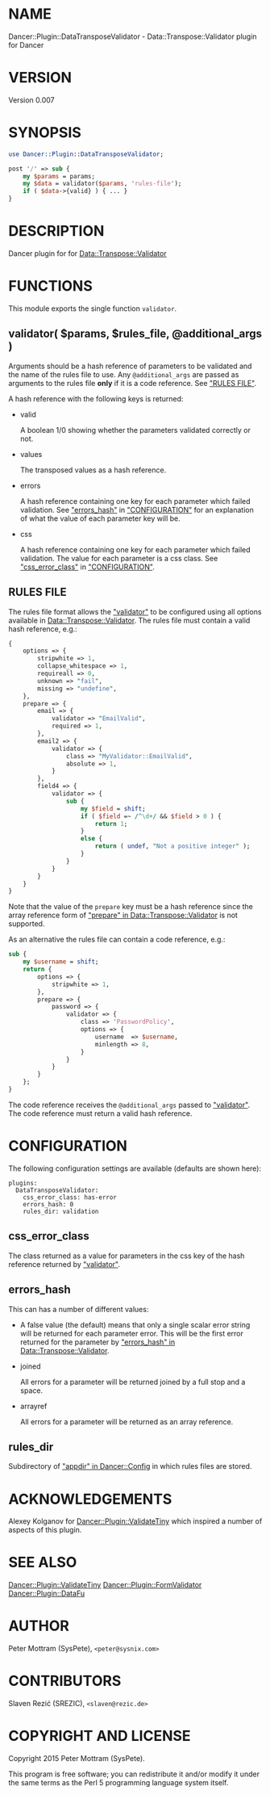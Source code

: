 # NAME

Dancer::Plugin::DataTransposeValidator - Data::Transpose::Validator plugin for Dancer

# VERSION

Version 0.007

# SYNOPSIS

```perl
use Dancer::Plugin::DataTransposeValidator;

post '/' => sub {
    my $params = params;
    my $data = validator($params, 'rules-file');
    if ( $data->{valid} ) { ... }
}
```

# DESCRIPTION

Dancer plugin for for [Data::Transpose::Validator](https://metacpan.org/pod/Data::Transpose::Validator)

# FUNCTIONS

This module exports the single function `validator`.

## validator( $params, $rules\_file, @additional\_args )

Arguments should be a hash reference of parameters to be validated and the
name of the rules file to use. Any `@additional_args` are passed as arguments
to the rules file **only** if it is a code reference. See ["RULES FILE"](#rules-file).

A hash reference with the following keys is returned:

- valid

    A boolean 1/0 showing whether the parameters validated correctly or not.

- values

    The transposed values as a hash reference.

- errors

    A hash reference containing one key for each parameter which failed validation.
    See ["errors\_hash"](#errors_hash) in ["CONFIGURATION"](#configuration) for an explanation of what the value
    of each parameter key will be.

- css

    A hash reference containing one key for each parameter which failed validation.
    The value for each parameter is a css class. See ["css\_error\_class"](#css_error_class) in
    ["CONFIGURATION"](#configuration).

## RULES FILE

The rules file format allows the ["validator"](#validator) to be configured using
all options available in [Data::Transpose::Validator](https://metacpan.org/pod/Data::Transpose::Validator). The rules file
must contain a valid hash reference, e.g.: 

```perl
{
    options => {
        stripwhite => 1,
        collapse_whitespace => 1,
        requireall => 0,
        unknown => "fail",
        missing => "undefine",
    },
    prepare => {
        email => {
            validator => "EmailValid",
            required => 1,
        },
        email2 => {
            validator => {
                class => "MyValidator::EmailValid",
                absolute => 1,
            }
        },
        field4 => {
            validator => {
                sub {
                    my $field = shift;
                    if ( $field =~ /^\d+/ && $field > 0 ) {
                        return 1;
                    }
                    else {
                        return ( undef, "Not a positive integer" );
                    }
                }
            }
        }
    }
}
```

Note that the value of the `prepare` key must be a hash reference since the
array reference form of ["prepare" in Data::Transpose::Validator](https://metacpan.org/pod/Data::Transpose::Validator#prepare) is not supported.

As an alternative the rules file can contain a code reference, e.g.:

```perl
sub {
    my $username = shift;
    return {
        options => {
            stripwhite => 1,
        },
        prepare => {
            password => {
                validator => {
                    class => 'PasswordPolicy',
                    options => {
                        username  => $username,
                        minlength => 8,
                    }
                }
            }
        }
    };
}
```

The code reference receives the `@additional_args` passed to ["validator"](#validator).
The code reference must return a valid hash reference.

# CONFIGURATION

The following configuration settings are available (defaults are
shown here):

```
plugins:
  DataTransposeValidator:
    css_error_class: has-error
    errors_hash: 0
    rules_dir: validation
```

## css\_error\_class

The class returned as a value for parameters in the css key of the hash
reference returned by ["validator"](#validator).

## errors\_hash

This can has a number of different values:

- A false value (the default) means that only a single scalar error string will
be returned for each parameter error. This will be the first error returned
for the parameter by ["errors\_hash" in Data::Transpose::Validator](https://metacpan.org/pod/Data::Transpose::Validator#errors_hash).
- joined

    All errors for a parameter will be returned joined by a full stop and a space.

- arrayref

    All errors for a parameter will be returned as an array reference.

## rules\_dir

Subdirectory of ["appdir" in Dancer::Config](https://metacpan.org/pod/Dancer::Config#appdir) in which rules files are stored.

# ACKNOWLEDGEMENTS

Alexey Kolganov for [Dancer::Plugin::ValidateTiny](https://metacpan.org/pod/Dancer::Plugin::ValidateTiny) which inspired a number
of aspects of this plugin.

# SEE ALSO

[Dancer::Plugin::ValidateTiny](https://metacpan.org/pod/Dancer::Plugin::ValidateTiny) [Dancer::Plugin::FormValidator](https://metacpan.org/pod/Dancer::Plugin::FormValidator)
[Dancer::Plugin::DataFu](https://metacpan.org/pod/Dancer::Plugin::DataFu)

# AUTHOR

Peter Mottram (SysPete), `<peter@sysnix.com>`

# CONTRIBUTORS

Slaven Rezić (SREZIC), `<slaven@rezic.de>`

# COPYRIGHT AND LICENSE

Copyright 2015 Peter Mottram (SysPete).

This program is free software; you can redistribute it and/or modify
it under the same terms as the Perl 5 programming language system itself.
